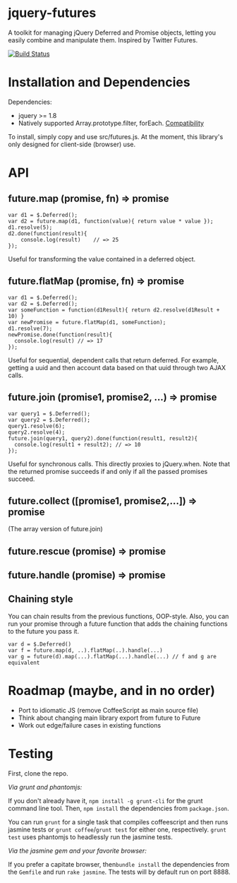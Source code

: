 jquery-futures
==============

A toolkit for managing jQuery Deferred and Promise objects, letting you
easily combine and manipulate them. Inspired by Twitter Futures.

[![Build Status](https://travis-ci.org/karansag/jquery-futures.svg?branch=master)](https://travis-ci.org/karansag/jquery-futures)

Installation and Dependencies
=============================
Dependencies:
* jquery >= 1.8
* Natively supported Array.prototype.filter, forEach. [Compatibility](http://kangax.github.io/es5-compat-table/)

To install, simply copy and use src/futures.js. At the moment, this library's only designed for client-side (browser) use.

API
==========================

future.map (promise, fn) => promise
--------
    var d1 = $.Deferred();
    var d2 = future.map(d1, function(value){ return value * value });
    d1.resolve(5);
    d2.done(function(result){
        console.log(result)    // => 25
    });

Useful for transforming the value contained in a deferred object.

future.flatMap (promise, fn) => promise
------
    var d1 = $.Deferred();
    var d2 = $.Deferred();
    var someFunction = function(d1Result){ return d2.resolve(d1Result + 10) }
    var newPromise = future.flatMap(d1, someFunction);
    d1.resolve(7);
    newPromise.done(function(result){
      console.log(result) // => 17
    });

Useful for sequential, dependent calls that return deferred. For example, getting a uuid and
then account data based on that uuid through two AJAX calls.


future.join (promise1, promise2, ...) => promise
-----
    var query1 = $.Deferred();
    var query2 = $.Deferred();
    query1.resolve(6);
    query2.resolve(4);
    future.join(query1, query2).done(function(result1, result2){
      console.log(result1 + result2); // => 10
    });

Useful for synchronous calls. This directly proxies to jQuery.when. Note that the returned
promise succeeds if and only if all the passed promises succeed.

future.collect ([promise1, promise2,...]) => promise
----
(The array version of future.join)

future.rescue (promise) => promise
----

future.handle (promise) => promise
----

Chaining style
----
You can chain results from the previous functions, OOP-style. Also, you can run
your promise through a future function that adds the chaining functions to
the future you pass it.

    var d = $.Deferred()
    var f = future.map(d, ..).flatMap(..).handle(...)
    var g = future(d).map(...).flatMap(...).handle(...) // f and g are equivalent


Roadmap (maybe, and in no order)
========

* Port to idiomatic JS (remove CoffeeScript as main source file)
* Think about changing main library export from future to Future
* Work out edge/failure cases in existing functions


Testing
==================
First, clone the repo.

*Via grunt and phantomjs:*

If you don't already have it, `npm install -g grunt-cli` for the grunt command line tool. Then,
`npm install` the dependencies from `package.json`.

You can run `grunt` for a single
task that compiles coffeescript and then runs jasmine tests or `grunt coffee`/`grunt test` for either one, respectively.
`grunt test` uses phantomjs to headlessly run the jasmine tests.

*Via the jasmine gem and your favorite browser:*

If you prefer a capitate browser, then`bundle install` the dependencies from the `Gemfile` and
run `rake jasmine`. The tests will by default run on port 8888.
